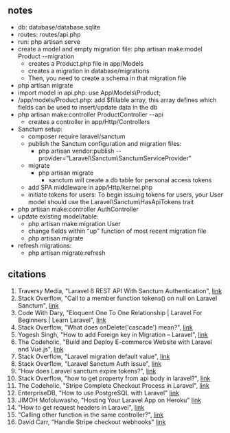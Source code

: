 ## notes 
- db: database/database.sqlite
- routes: routes/api.php
- run: php artisan serve 
- create a model and empty migration file:  php artisan make:model Product --migration
    - creates a Product.php file in app/Models
    - creates a migration in database/migrations
    - Then, you need to create a schema in that migration file 
- php artisan migrate
- import model in api.php: use App\Models\Product;
- /app/models/Product.php: add $fillable array, this array defines which fields can be used to insert/update data in the db
- php artisan make:controller ProductController --api
    - creates a controller in app/Http/Controllers 
- Sanctum setup: 
    - composer require laravel/sanctum
    - publish the Sanctum configuration and migration files:
        - php artisan vendor:publish --provider="Laravel\Sanctum\SanctumServiceProvider"
    - migrate
        - php artisan migrate
            - sanctum will create a db table for personal access tokens 
    - add SPA middleware in app/Http/kernel.php
    - initiate tokens for users: To begin issuing tokens for users, your User model should use the Laravel\Sanctum\HasApiTokens trait
-  php artisan make:controller AuthController
- update existing model/table: 
    - php artisan make:migration User
    - change fields within "up" function of most recent migration file
    - php artisan migrate
- refresh migrations: 
    - php artisan migrate:refresh


## citations 
1. Traversy Media, "Laravel 8 REST API With Sanctum Authentication", [link](https://www.youtube.com/watch?v=MT-GJQIY3EU)
2. Stack Overflow, "Call to a member function tokens() on null on Laravel Sanctum", [link](https://stackoverflow.com/questions/63351532/call-to-a-member-function-tokens-on-null-on-laravel-sanctum)
3. Code With Dary, "Eloquent One To One Relationship | Laravel For Beginners | Learn Laravel", [link](https://www.youtube.com/watch?v=sxGiIxf0Cgw)
4. Stack Overflow, "What does onDelete('cascade') mean?", [link](https://stackoverflow.com/questions/43094543/what-does-ondeletecascade-mean)
5. Yogesh Singh, "How to add Foreign key in Migration – Laravel", [link](https://makitweb.com/how-to-add-foreign-key-in-migration-laravel/)
6. The Codeholic, "Build and Deploy E-commerce Website with Laravel and Vue.js", [link](https://www.youtube.com/watch?v=jffKw_NMfnw) 
7. Stack Overflow, "Laravel migration default value", [link](https://stackoverflow.com/questions/37662955/laravel-migration-default-value) 
8. Stack Overflow, "Laravel Sanctum Auth issue", [link](https://stackoverflow.com/questions/62269976/laravel-sanctum-auth-issue)
9. "How does Laravel sanctum expire tokens?", [link](https://stackoverflow.com/questions/64117057/how-does-laravel-sanctum-expire-tokens)
10. Stack Overflow, "how to get property from api body in laravel?", [link](https://stackoverflow.com/questions/65221422/how-to-get-property-from-api-body-in-laravel)
11. The Codeholic, "Stripe Complete Checkout Process in Laravel", [link](https://www.youtube.com/watch?v=J13Xe939Bh8)
12. EnterpriseDB, "How to use PostgreSQL with Laravel" [link](https://www.enterprisedb.com/postgres-tutorials/how-use-postgresql-laravel)
13. JIMOH Mofoluwasho, "Hosting Your Laravel App on Heroku" [link](https://betterprogramming.pub/hosting-your-laravel-app-on-heroku-198764167a85)
14. "How to get request headers in Laravel", [link](https://hackthestuff.com/article/how-to-get-request-headers-in-laravel)
15. "Calling other function in the same controller?", [link](https://stackoverflow.com/questions/17861412/calling-other-function-in-the-same-controller)
16. David Carr, "Handle Stripe checkout webhooks" [link](https://dcblog.dev/handle-stripe-checkout-webhooks)